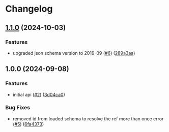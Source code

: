 # Changelog

## [1.1.0](https://github.com/MapColonies/config/compare/v1.0.0...v1.1.0) (2024-10-03)


### Features

* upgraded json schema version to 2019-09 ([#6](https://github.com/MapColonies/config/issues/6)) ([289a3aa](https://github.com/MapColonies/config/commit/289a3aa30c0d1492ecd957df284e045710305d16))

## 1.0.0 (2024-09-08)


### Features

* initial api ([#2](https://github.com/MapColonies/config/issues/2)) ([3d04ca0](https://github.com/MapColonies/config/commit/3d04ca0c01560219a1c00d6a41168446e3bf3809))


### Bug Fixes

* removed id from loaded schema to resolve the ref more than once error ([#5](https://github.com/MapColonies/config/issues/5)) ([6fa4373](https://github.com/MapColonies/config/commit/6fa43732ce98e908d7676125c311d71554e2b9d9))
